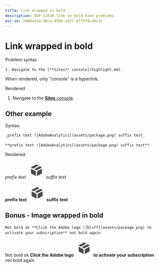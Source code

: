```yaml
---
title: Link wrapped in bold
description: UGP-11630 link in bold have problems
exl-id: 2008a43a-5bca-4509-a52f-6ffd79c49c1c
---
```

# Link wrapped in bold

Problem syntax

`1. Navigate to the [**Sites** console](highlight.md).`

When rendered, only "console" is a hyperlink.

Rendered

1. Navigate to the [**Sites** console](highlight.md).

## Other example

Syntax:

```
_prefix text ![AdobeAnalytics](assets/package.png) suffix test_

**prefix text ![AdobeAnalytics](assets/package.png) suffix test**
```

Rendered:

_prefix text ![AdobeAnalytics](assets/package.png) suffix test_

**prefix text ![AdobeAnalytics](assets/package.png) suffix test**

## Bonus - Image wrapped in bold

`Not bold ok **Click the Adobe logo ![bluff](assets/package.png) to activate your subscription** not bold again`

Not bold ok **Click the Adobe logo ![bluff](assets/package.png) to activate your subscription** not bold again
